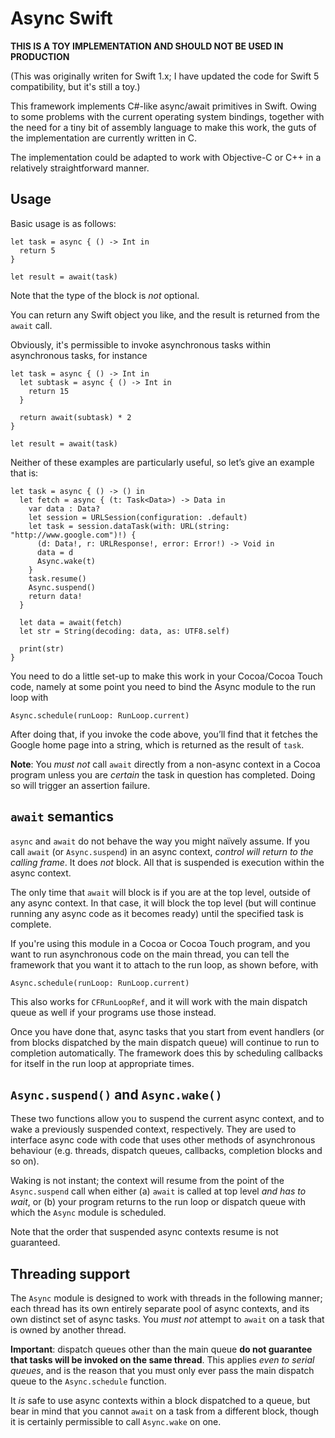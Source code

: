 Async Swift
===========

**THIS IS A TOY IMPLEMENTATION AND SHOULD NOT BE USED IN PRODUCTION**

(This was originally writen for Swift 1.x; I have updated the code for
 Swift 5 compatibility, but it's still a toy.)

This framework implements C#-like async/await primitives in Swift.  Owing to
some problems with the current operating system bindings, together with the
need for a tiny bit of assembly language to make this work, the guts of the
implementation are currently written in C.

The implementation could be adapted to work with Objective-C or C++ in a
relatively straightforward manner.

Usage
-----

Basic usage is as follows:

~~~~
let task = async { () -> Int in
  return 5
}

let result = await(task)
~~~~

Note that the type of the block is *not* optional.

You can return any Swift object you like, and the result is returned from
the `await` call.

Obviously, it's permissible to invoke asynchronous tasks within asynchronous
tasks, for instance

~~~~
let task = async { () -> Int in
  let subtask = async { () -> Int in
    return 15
  }

  return await(subtask) * 2
}

let result = await(task)
~~~~

Neither of these examples are particularly useful, so let’s give an example
that is:

~~~~
let task = async { () -> () in
  let fetch = async { (t: Task<Data>) -> Data in
    var data : Data?
    let session = URLSession(configuration: .default)
    let task = session.dataTask(with: URL(string: "http://www.google.com")!) {
      (d: Data!, r: URLResponse!, error: Error!) -> Void in
      data = d
      Async.wake(t)
    }
	task.resume()
    Async.suspend()
    return data!
  }

  let data = await(fetch)
  let str = String(decoding: data, as: UTF8.self)

  print(str)
}
~~~~

You need to do a little set-up to make this work in your Cocoa/Cocoa Touch
code, namely at some point you need to bind the Async module to the run loop
with

~~~~
Async.schedule(runLoop: RunLoop.current)
~~~~

After doing that, if you invoke the code above, you’ll find that it fetches
the Google home page into a string, which is returned as the result of `task`.

**Note**: You *must not* call `await` directly from a non-async context in a
Cocoa program unless you are *certain* the task in question has completed.
Doing so will trigger an assertion failure.

`await` semantics
-----------------

`async` and `await` do not behave the way you might naïvely assume.  If you
call `await` (or `Async.suspend`) in an async context, *control will return to
the calling frame*.  It does *not* block.  All that is suspended is execution
within the async context.

The only time that `await` will block is if you are at the top level, outside
of any async context.  In that case, it will block the top level (but will
continue running any async code as it becomes ready) until the specified task
is complete.

If you're using this module in a Cocoa or Cocoa Touch program, and you want to
run asynchronous code on the main thread, you can tell the framework that you
want it to attach to the run loop, as shown before, with

~~~~
Async.schedule(runLoop: RunLoop.current)
~~~~

This also works for `CFRunLoopRef`, and it will work with the main dispatch
queue as well if your programs use those instead.

Once you have done that, async tasks that you start from event handlers (or
from blocks dispatched by the main dispatch queue) will continue to run to
completion automatically.  The framework does this by scheduling callbacks
for itself in the run loop at appropriate times.

`Async.suspend()` and `Async.wake()`
------------------------------------

These two functions allow you to suspend the current async context, and to
wake a previously suspended context, respectively.  They are used to interface
async code with code that uses other methods of asynchronous behaviour (e.g.
threads, dispatch queues, callbacks, completion blocks and so on).

Waking is not instant; the context will resume from the point of the
`Async.suspend` call when either (a) `await` is called at top level *and has
to wait*, or (b) your program returns to the run loop or dispatch queue with
which the `Async` module is scheduled.

Note that the order that suspended async contexts resume is not guaranteed.

Threading support
-----------------

The `Async` module is designed to work with threads in the following manner;
each thread has its own entirely separate pool of async contexts, and its own
distinct set of async tasks.  You *must not* attempt to `await` on a task that
is owned by another thread.

**Important**: dispatch queues other than the main queue **do not guarantee
that tasks will be invoked on the same thread**.  This applies *even to serial
queues*, and is the reason that you must only ever pass the main dispatch
queue to the `Async.schedule` function.

It *is* safe to use async contexts within a block dispatched to a queue, but
bear in mind that you cannot `await` on a task from a different block, though
it is certainly permissible to call `Async.wake` on one.
